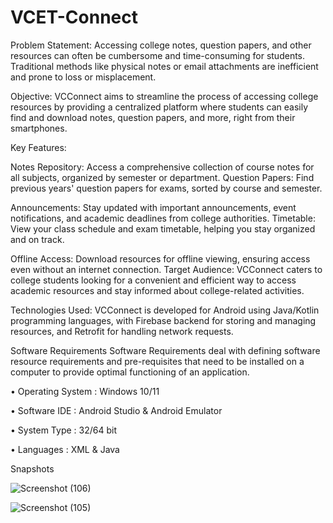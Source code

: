 # VCET-Connect

Problem Statement: Accessing college notes, question papers, and other resources can often be cumbersome and time-consuming for students. Traditional methods like physical notes or email attachments are inefficient and prone to loss or misplacement.

Objective: VCConnect aims to streamline the process of accessing college resources by providing a centralized platform where students can easily find and download notes, question papers, and more, right from their smartphones.

Key Features:

Notes Repository: Access a comprehensive collection of course notes for all subjects, organized by semester or department.
Question Papers: Find previous years' question papers for exams, sorted by course and semester.

Announcements: Stay updated with important announcements, event notifications, and academic deadlines from college authorities.
Timetable: View your class schedule and exam timetable, helping you stay organized and on track.

Offline Access: Download resources for offline viewing, ensuring access even without an internet connection.
Target Audience: VCConnect caters to college students looking for a convenient and efficient way to access academic resources and stay informed about college-related activities.


Technologies Used: VCConnect is developed for Android using Java/Kotlin programming languages, with Firebase backend for storing and managing resources, and Retrofit for handling network requests.

Software Requirements
Software Requirements deal with defining software resource requirements and pre-requisites that need to be installed on a computer to provide optimal functioning of an application. 

•	Operating System		: Windows 10/11

•	Software IDE		: Android Studio & Android Emulator

•	System Type		: 32/64 bit

•	Languages			: XML & Java

Snapshots



![Screenshot (106)](https://github.com/Anvithgopa/VC-Connect/assets/57863118/4ab3b8a5-3ce0-421a-a51c-e3ebb4f52b9c)

![Screenshot (105)](https://github.com/Anvithgopa/VC-Connect/assets/57863118/9dede191-1c7f-4349-b1db-048ac37e1b0e)

















